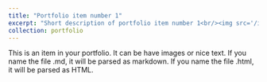 ```yaml
---
title: "Portfolio item number 1"
excerpt: "Short description of portfolio item number 1<br/><img src='/images/voidratio.avi'>"
collection: portfolio
---
```


This is an item in your portfolio. It can be have images or nice text. If you name the file .md, it will be parsed as markdown. If you name the file .html, it will be parsed as HTML. 
